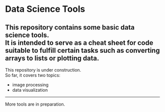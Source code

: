 # Data Science Tools  
This repository contains some basic data science tools.  
It is intended to serve as a cheat sheet for code suitable to fulfill certain
tasks such as converting arrays to lists or plotting data.   
---
This repository is under construction.  
So far, it covers two topics:
- image processing
- data visualization
---
 More tools are in preparation.
